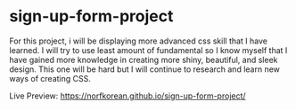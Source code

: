 # sign-up-form-project



For this project, i will be displaying more advanced css skill that I have learned. I will try to use least amount of fundamental so I know myself that I have gained more knowledge in creating more shiny, beautiful, and sleek design. This one will be hard but I will continue to research and learn new ways of creating CSS. 

Live Preview: https://norfkorean.github.io/sign-up-form-project/